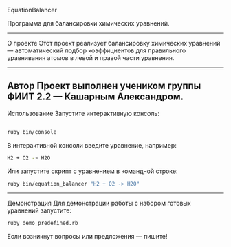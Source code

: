 EquationBalancer

Программа для балансировки химических уравнений.

---

О проекте
Этот проект реализует балансировку химических уравнений — автоматический подбор коэффициентов для правильного уравнивания атомов в левой и правой части уравнения.

---

Автор
Проект выполнен учеником группы ФИИТ 2.2 — Кашарным Александром.
---

Использование
Запустите интерактивную консоль:
```bash

ruby bin/console
```
В интерактивной консоли введите уравнение, например:

```bash
H2 + O2 -> H2O
```
Или запустите скрипт с уравнением в командной строке:

```bash
ruby bin/equation_balancer "H2 + O2 -> H2O"
```
---
Демонстрация
Для демонстрации работы с набором готовых уравнений запустите:

```bash
ruby demo_predefined.rb
```
Если возникнут вопросы или предложения — пишите!